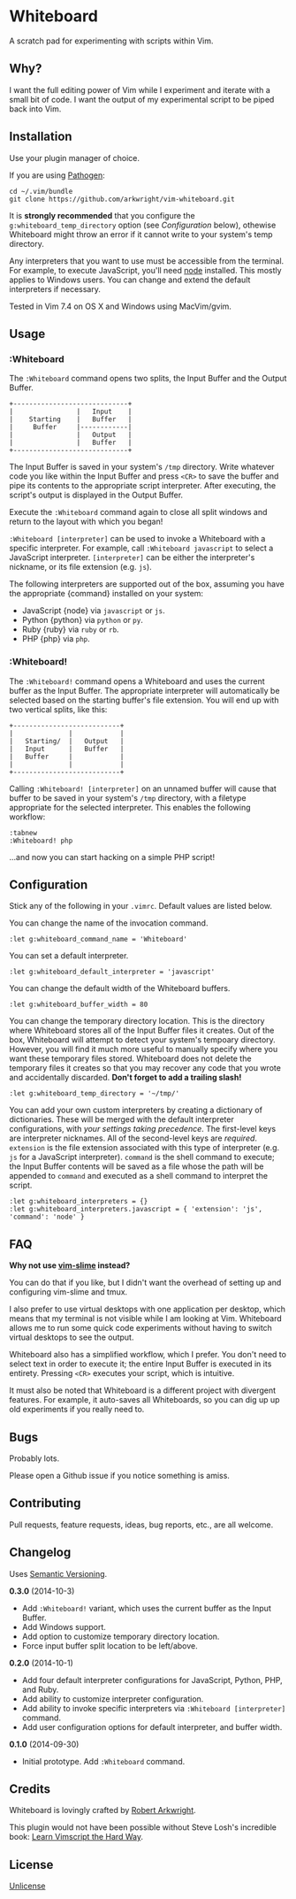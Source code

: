 # Whiteboard

A scratch pad for experimenting with scripts within Vim.

## Why?

I want the full editing power of Vim while I experiment and iterate with a
small bit of code. I want the output of my experimental script to be piped
back into Vim.

## Installation

Use your plugin manager of choice.

If you are using [Pathogen](https://github.com/tpope/vim-pathogen):

    cd ~/.vim/bundle
    git clone https://github.com/arkwright/vim-whiteboard.git

It is **strongly recommended** that you configure the
`g:whiteboard_temp_directory` option (see _Configuration_ below), othewise
Whiteboard might throw an error if it cannot write to your system's temp
directory.

Any interpreters that you want to use must be accessible from the terminal. For
example, to execute JavaScript, you'll need [node](http://nodejs.org/)
installed. This mostly applies to Windows users. You can change and extend the
default interpreters if necessary.

Tested in Vim 7.4 on OS X and Windows using MacVim/gvim.

## Usage

### :Whiteboard

The `:Whiteboard` command opens two splits, the Input Buffer and the Output
Buffer.

    +-----------------------------+
    |                |   Input    |
    |    Starting    |   Buffer   |
    |     Buffer     |------------|
    |                |   Output   |
    |                |   Buffer   |
    +-----------------------------+

The Input Buffer is saved in your system's `/tmp` directory. Write whatever
code you like within the Input Buffer and press `<CR>` to save the buffer and
pipe its contents to the appropriate script interpreter. After executing, the
script's output is displayed in the Output Buffer.

Execute the `:Whiteboard` command again to close all split windows and return
to the layout with which you began!

`:Whiteboard [interpreter]` can be used to invoke a Whiteboard with a specific
interpreter. For example, call `:Whiteboard javascript` to select a JavaScript
interpreter. `[interpreter]` can be either the interpreter's nickname, or its
file extension (e.g. `js`).

The following interpreters are supported out of the box, assuming you have the
appropriate {command} installed on your system:

* JavaScript {node} via `javascript` or `js`.
* Python {python} via `python` or `py`.
* Ruby {ruby} via `ruby` or `rb`.
* PHP {php} via `php`.

### :Whiteboard!

The `:Whiteboard!` command opens a Whiteboard and uses the current buffer as
the Input Buffer. The appropriate interpreter will automatically be selected
based on the starting buffer's file extension. You will end up with two
vertical splits, like this:

    +---------------------------+
    |              |            |
    |   Starting/  |   Output   |
    |   Input      |   Buffer   |
    |   Buffer     |            |
    |              |            |
    +---------------------------+

Calling `:Whiteboard! [interpreter]` on an unnamed buffer will cause that
buffer to be saved in your system's `/tmp` directory, with a filetype
appropriate for the selected interpreter. This enables the following workflow:

    :tabnew
    :Whiteboard! php

...and now you can start hacking on a simple PHP script!

## Configuration

Stick any of the following in your `.vimrc`. Default values are listed below.

You can change the name of the invocation command.

    :let g:whiteboard_command_name = 'Whiteboard'

You can set a default interpreter.

    :let g:whiteboard_default_interpreter = 'javascript'

You can change the default width of the Whiteboard buffers.

    :let g:whiteboard_buffer_width = 80

You can change the temporary directory location. This is the directory where
Whiteboard stores all of the Input Buffer files it creates. Out of the box,
Whiteboard will attempt to detect your system's tempoary directory. However,
you will find it much more useful to manually specify where you want these
temporary files stored. Whiteboard does not delete the temporary files it
creates so that you may recover any code that you wrote and accidentally
discarded. **Don't forget to add a trailing slash!**

    :let g:whiteboard_temp_directory = '~/tmp/'

You can add your own custom interpreters by creating a dictionary of
dictionaries. These will be merged with the default interpreter configurations,
with _your settings taking precedence_. The first-level keys are interpreter
nicknames. All of the second-level keys are _required_. `extension` is the file
extension associated with this type of interpreter (e.g. `js` for a JavaScript
interpreter). `command` is the shell command to execute; the Input Buffer
contents will be saved as a file whose the path will be appended to `command`
and executed as a shell command to interpret the script.

    :let g:whiteboard_interpreters = {}
    :let g:whiteboard_interpreters.javascript = { 'extension': 'js', 'command': 'node' }

## FAQ

**Why not use [vim-slime](https://github.com/jpalardy/vim-slime) instead?**

You can do that if you like, but I didn't want the overhead of setting up and
configuring vim-slime and tmux.

I also prefer to use virtual desktops with one application per desktop, which
means that my terminal is not visible while I am looking at Vim. Whiteboard
allows me to run some quick code experiments without having to switch virtual
desktops to see the output.

Whiteboard also has a simplified workflow, which I prefer. You don't need to
select text in order to execute it; the entire Input Buffer is executed in its
entirety. Pressing `<CR>` executes your script, which is intuitive.

It must also be noted that Whiteboard is a different project with divergent
features. For example, it auto-saves all Whiteboards, so you can dig up up old
experiments if you really need to.

## Bugs

Probably lots.

Please open a Github issue if you notice something is amiss.

## Contributing

Pull requests, feature requests, ideas, bug reports, etc., are all welcome.

## Changelog

Uses [Semantic Versioning](http://semver.org/).

**0.3.0** (2014-10-3)

* Add `:Whiteboard!` variant, which uses the current buffer as the Input
  Buffer.
* Add Windows support.
* Add option to customize temporary directory location.
* Force input buffer split location to be left/above.

**0.2.0** (2014-10-1)

* Add four default interpreter configurations for JavaScript, Python, PHP, and
  Ruby.
* Add ability to customize interpreter configuration.
* Add ability to invoke specific interpreters via `:Whiteboard [interpreter]` command.
* Add user configuration options for default interpreter, and buffer width.

**0.1.0** (2014-09-30)

* Initial prototype. Add `:Whiteboard` command.

## Credits

Whiteboard is lovingly crafted by [Robert
Arkwright](https://github.com/arkwright).

This plugin would not have been possible without Steve Losh's incredible book:
[Learn Vimscript the Hard
Way](http://learnvimscriptthehardway.stevelosh.com/).

## License

[Unlicense](http://unlicense.org/)
